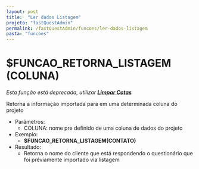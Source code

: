 ```yaml
---
layout: post
title:  "Ler dados Listagem"
projeto: "fastQuestAdmin"
permalink: /fastQuestAdmin/funcoes/ler-dados-listagem
pasta: "funcoes"
---
```

# $FUNCAO_RETORNA_LISTAGEM (COLUNA)
*Esta função está deprecada, utilizar **<a href="/fastQuestAdmin/funcoesv2/obterCampoListagem">Limpar Cotas</a>***

Retorna a informação importada para em uma determinada coluna do projeto
- Parâmetros: 
    - COLUNA: nome pre definido de uma coluna de dados do projeto
- Exemplo:
    - **$FUNCAO_RETORNA_LISTAGEM(CONTATO)**
- Resultado:
    - Retorna o nome do cliente que está respondendo o questionário que foi préviamente importado via listagem
